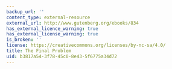 ```yaml
---
backup_url: ''
content_type: external-resource
external_url: http://www.gutenberg.org/ebooks/834
has_external_licence_warning: true
has_external_license_warning: true
is_broken: ''
license: https://creativecommons.org/licenses/by-nc-sa/4.0/
title: The Final Problem
uid: b3817a54-3f78-45c0-8e43-5f6775a34d72
---
```

